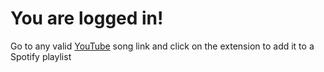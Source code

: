 # You are logged in!
Go to any valid [YouTube](http://youtube.com) song link and click on the extension to add it to a Spotify playlist
